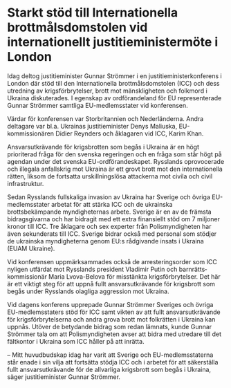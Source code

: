 # Starkt stöd till Internationella brottmålsdomstolen vid internationellt justitieministermöte i London

Idag deltog justitieminister Gunnar Strömmer i en justitieministerkonferens i London där stöd till den Internationella brottmålsdomstolen (ICC) och dess utredning av krigsförbrytelser, brott mot mänskligheten och folkmord i Ukraina diskuterades. I egenskap av ordförandeland för EU representerade Gunnar Strömmer samtliga EU-medlemsstater vid konferensen.

Värdar för konferensen var Storbritannien och Neder­länderna. Andra deltagare var bl.a. Ukrainas justitieminister Denys Maliuska, EU-kommissionären Didier Reynders och åklagaren vid ICC, Karim Khan.

Ansvarsutkrävande för krigsbrotten som begås i Ukraina är en högt prioriterad fråga för den svenska regeringen och en fråga som står högt på agendan under det svenska EU-ordförandeskapet. Rysslands oprovocerade och illegala anfallskrig mot Ukraina är ett grovt brott mot den internationella rätten, liksom de fortsatta urskillningslösa attackerna mot civila och civil infrastruktur.

Sedan Rysslands fullskaliga invasion av Ukraina har Sverige och övriga EU-medlemsstater arbetat för att stärka ICC och de ukrainska brottsbekämpande myndigheternas arbete. Sverige är en av de främsta bidragsgivarna och har bidragit med ett extra finansiellt stöd om 7 miljoner kronor till ICC. Tre åklagare och sex experter från Polismyndigheten har även sekunderats till ICC. Sverige bidrar också med personal som stödjer de ukrainska myndigheterna genom EU:s rådgivande insats i Ukraina (EUAM Ukraine).

Vid konferensen uppmärksammades också de arresterings­order som ICC nyligen utfärdat mot Rysslands president Vladimir Putin och barnrätts­kommissionär Maria Lvova-Belova för misstänkta krigsförbrytelser. Det här är ett viktigt steg för att uppnå fullt ansvarsutkrävande för krigsbrott som begås under Rysslands olagliga aggression mot Ukraina.

Vid dagens konferens upprepade Gunnar Strömmer Sveriges och övriga EU-medlemsstaters stöd för ICC samt vikten av att fullt ansvarsutkrävande för krigsförbrytelserna och andra grova brott mot folkrätten i Ukraina kan uppnås. Utöver de betydande bidrag som redan lämnats, kunde Gunnar Strömmer tala om att Polismyndigheten avser att bidra med utredare till det fältkontor i Ukraina som ICC håller på att inrätta.

– Mitt huvudbudskap idag har varit att Sverige och EU-medlemsstaterna står enade i sin vilja att fortsätta stödja ICC och i arbetet för att säkerställa fullt ansvarsutkrävande för de allvarliga krigsbrott som begås i Ukraina, säger justitieminister Gunnar Strömmer.
